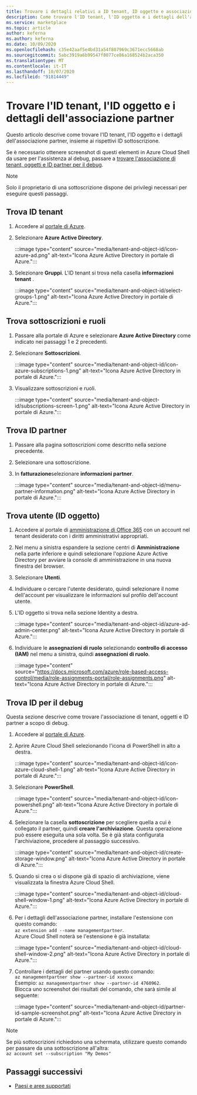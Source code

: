 ```yaml
---
title: Trovare i dettagli relativi a ID tenant, ID oggetto e associazione partner in Azure Marketplace
description: Come trovare l'ID tenant, l'ID oggetto e i dettagli dell'associazione partner di un ID sottoscrizione in Azure Marketplace.
ms.service: marketplace
ms.topic: article
author: keferna
ms.author: keferna
ms.date: 10/09/2020
ms.openlocfilehash: c35e42aaf5e4bd31a54f807969c3671ecc5668ab
ms.sourcegitcommit: 5abc3919a6b99547f8077ce86a168524b2aca350
ms.translationtype: MT
ms.contentlocale: it-IT
ms.lasthandoff: 10/07/2020
ms.locfileid: "91814449"
---
```

# <a name="find-tenant-id-object-id-and-partner-association-details"></a>Trovare l'ID tenant, l'ID oggetto e i dettagli dell'associazione partner

Questo articolo descrive come trovare l'ID tenant, l'ID oggetto e i dettagli dell'associazione partner, insieme ai rispettivi ID sottoscrizione.

Se è necessario ottenere screenshot di questi elementi in Azure Cloud Shell da usare per l'assistenza al debug, passare a [trovare l'associazione di tenant, oggetti e ID partner per il debug](#find-ids-for-debugging).

>[!Note]
> Solo il proprietario di una sottoscrizione dispone dei privilegi necessari per eseguire questi passaggi.

## <a name="find-tenant-id"></a>Trova ID tenant

1. Accedere al [portale di Azure](https://ms.portal.azure.com/).
2. Selezionare **Azure Active Directory**.

    :::image type="content" source="media/tenant-and-object-id/icon-azure-ad.png" alt-text="Icona Azure Active Directory in portale di Azure.":::

3. Selezionare **Gruppi**. L'ID tenant si trova nella casella **informazioni tenant** .

    :::image type="content" source="media/tenant-and-object-id/select-groups-1.png" alt-text="Icona Azure Active Directory in portale di Azure.":::

## <a name="find-subscriptions-and-roles"></a>Trova sottoscrizioni e ruoli

1. Passare alla portale di Azure e selezionare **Azure Active Directory** come indicato nei passaggi 1 e 2 precedenti.
2. Selezionare **Sottoscrizioni**.

    :::image type="content" source="media/tenant-and-object-id/icon-azure-subscriptions-1.png" alt-text="Icona Azure Active Directory in portale di Azure.":::

3. Visualizzare sottoscrizioni e ruoli.

    :::image type="content" source="media/tenant-and-object-id/subscriptions-screen-1.png" alt-text="Icona Azure Active Directory in portale di Azure.":::

## <a name="find-partner-id"></a>Trova ID partner

1. Passare alla pagina sottoscrizioni come descritto nella sezione precedente.
2. Selezionare una sottoscrizione.
3. In **fatturazione**selezionare **informazioni partner**.

    :::image type="content" source="media/tenant-and-object-id/menu-partner-information.png" alt-text="Icona Azure Active Directory in portale di Azure.":::

## <a name="find-user-object-id"></a>Trova utente (ID oggetto)

1. Accedere al portale di [amministrazione di Office 365](https://portal.office.com/adminportal/home) con un account nel tenant desiderato con i diritti amministrativi appropriati.
2. Nel menu a sinistra espandere la sezione centri di **Amministrazione** nella parte inferiore e quindi selezionare l'opzione Azure Active Directory per avviare la console di amministrazione in una nuova finestra del browser.
3. Selezionare **Utenti**.
4. Individuare o cercare l'utente desiderato, quindi selezionare il nome dell'account per visualizzare le informazioni sul profilo dell'account utente.
5. L'ID oggetto si trova nella sezione Identity a destra.

    :::image type="content" source="media/tenant-and-object-id/azure-ad-admin-center.png" alt-text="Icona Azure Active Directory in portale di Azure.":::

6. Individuare le **assegnazioni di ruolo** selezionando **controllo di accesso (IAM)** nel menu a sinistra, quindi **assegnazioni di ruolo**.

    :::image type="content" source="https://docs.microsoft.com/azure/role-based-access-control/media/role-assignments-portal/role-assignments.png" alt-text="Icona Azure Active Directory in portale di Azure.":::

## <a name="find-ids-for-debugging"></a>Trova ID per il debug

Questa sezione descrive come trovare l'associazione di tenant, oggetti e ID partner a scopo di debug.

1. Accedere al [portale di Azure](https://ms.portal.azure.com/).
2. Aprire Azure Cloud Shell selezionando l'icona di PowerShell in alto a destra.

    :::image type="content" source="media/tenant-and-object-id/icon-azure-cloud-shell-1.png" alt-text="Icona Azure Active Directory in portale di Azure.":::

3. Selezionare **PowerShell**.

    :::image type="content" source="media/tenant-and-object-id/icon-powershell.png" alt-text="Icona Azure Active Directory in portale di Azure.":::

4. Selezionare la casella **sottoscrizione** per scegliere quella a cui è collegato il partner, quindi **creare l'archiviazione**. Questa operazione può essere eseguita una sola volta. Se è già stata configurata l'archiviazione, procedere al passaggio successivo.

    :::image type="content" source="media/tenant-and-object-id/create-storage-window.png" alt-text="Icona Azure Active Directory in portale di Azure.":::

5. Quando si crea o si dispone già di spazio di archiviazione, viene visualizzata la finestra Azure Cloud Shell.

    :::image type="content" source="media/tenant-and-object-id/cloud-shell-window-1.png" alt-text="Icona Azure Active Directory in portale di Azure.":::

6. Per i dettagli dell'associazione partner, installare l'estensione con questo comando:<br>`az extension add --name managementpartner`.<br>Azure Cloud Shell noterà se l'estensione è già installata:

    :::image type="content" source="media/tenant-and-object-id/cloud-shell-window-2.png" alt-text="Icona Azure Active Directory in portale di Azure.":::

7. Controllare i dettagli del partner usando questo comando:<br>`az managementpartner show --partner-id xxxxxx`<br>Esempio: `az managementpartner show --partner-id 4760962`.<br>Blocca uno screenshot dei risultati del comando, che sarà simile al seguente:

    :::image type="content" source="media/tenant-and-object-id/partner-id-sample-screenshot.png" alt-text="Icona Azure Active Directory in portale di Azure.":::

>[!NOTE]
>Se più sottoscrizioni richiedono una schermata, utilizzare questo comando per passare da una sottoscrizione all'altra:<br>`az account set --subscription "My Demos"`

## <a name="next-steps"></a>Passaggi successivi

- [Paesi e aree supportati](sell-from-countries.md)